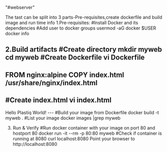 "#webserver"

The tast can be split into 3 parts-Pre-requisites,create dockerfile and build image and run time info
1.Pre-requisites:
#Install Docker and its dependencies
#Add user to docker groups
usermod -aG docker $USER
docker info

2.Build artifacts
#Create directory
mkdir myweb
cd myweb
#Create Dockerfile
vi Dockerfile
--
FROM nginx:alpine
COPY index.html /usr/share/nginx/index.html
---
#Create index.html
vi index.html
---
<html>
<body>
Hello Plastiq World!
</body>
</html>
---
#Build your image from Dockerfile
docker build -t myweb .
#List your image
docker images |grep myweb

3. Run & Verify
#Run docker container with your image on port 80 and hostport 80
docker run -it --rm -p 80:80 myweb
#Check if container is running at 8080
curl localhost:8080
Point your browser to http://localhost:8080
